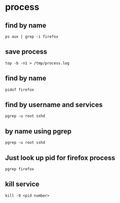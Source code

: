 # process

## find by name
````
ps aux | grep -i firefox
````
## save process
````
top -b -n1 > /tmp/process.log
````
## find by name
````
pidof firefox
````
## find by username and services
````
pgrep -u root sshd
````

## by name using pgrep
````
pgrep -u root sshd
````

## Just look up pid for firefox process
````
pgrep firefox
````

## kill service 

````
kill -9 <pid number>
````
